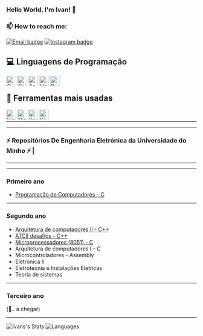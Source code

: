 ### Hello World, I'm Ivan! 👋

### 📫 How to reach me:
[![Email badge](https://img.shields.io/badge/-Email-c71610?style=for-the-badge&logo=Gmail&logoColor=white)](mailto:ivanrcastro6@gmail.com)
[![Instagram badge](https://img.shields.io/badge/-@ivanrcastro-critical?style=for-the-badge&logo=Instagram&logoColor=white)](https://www.instagram.com/ivanrcastro/)

## 💻 Linguagens de Programação
<img align="left" alt="C" width="26px" src="https://upload.wikimedia.org/wikipedia/commons/1/18/C_Programming_Language.svg" />
<img align="left" alt="C++" width="26px" src="https://upload.wikimedia.org/wikipedia/commons/1/18/ISO_C%2B%2B_Logo.svg" />
<img align="left" alt="Assembly" width="26px" src="https://cdn.fileinfo.com/img/icons/files/128/asm-5072.png" />
<img align="left" alt="Haskell" width="26px" src="https://upload.wikimedia.org/wikipedia/commons/1/1c/Haskell-Logo.svg" />
<img align="left" alt="R" width="26px" src="https://pt.wikipedia.org/wiki/R_(linguagem_de_programa%C3%A7%C3%A3o)#/media/Ficheiro:R_logo.svg" /> 
</br>

## 🔭 Ferramentas mais usadas
<img align="left" alt="Visual Studio" width="26px" src="https://upload.wikimedia.org/wikipedia/commons/5/59/Visual_Studio_Icon_2019.svg" />
<img align="left" alt="MatLab" width="26px" src="https://upload.wikimedia.org/wikipedia/commons/2/21/Matlab_Logo.png" />
<img align="left" alt="Keil uVision5" width="26px" down="3px" src="https://upload.wikimedia.org/wikipedia/en/8/8d/Keil_logo.svg" />
<img align="left" alt="KiCad" width="26px" src="https://upload.wikimedia.org/wikipedia/commons/5/59/KiCad-Logo.svg" />
</br>

__________________________________________________________________________
__________________________________________________________________________

### ⚡ Repositórios De Engenharia Eletrónica da Universidade do Minho ⚡ |
__________________________________________________________________________
__________________________________________________________________________

### Primeiro ano

- [Programação de Computadores - C](https://github.com/ivancastro87970/invaders.c)

__________________________________________________________________________
### Segundo ano

- [Arquitetura de computadores II - C++](https://github.com/ivancastro87970/UMinho-atc2)
- [ATCII desafios - C++](https://github.com/ivancastro87970/Uminho-Desafios_atc2)
- [Microprocessadores (8051) - C](https://github.com/ivancastro87970/UMinho-MicroProcessadores-8051)
- Arquitetura de computadores I - C
- Microcontroladores - Assembly
- Eletrónica II
- Eletrotecnia e Instalações Eletricas
- Teoria de sistemas
 
__________________________________________________________________________
### Terceiro ano 
(💬.. a chegar)

__________________________________________________________________________
![Ivans's Stats](https://github-readme-stats.vercel.app/api?username=ivancastro87970&&show_icons=true&title_color=ffffff&icon_color=bb2acf&text_color=daf7dc&bg_color=151515)
![Languages](https://github-readme-stats.vercel.app/api/top-langs/?username=ivancastro87970&show_icons=true&theme=radical)


<!--
* C
* C++
* Haskell (beginner)
* Assembly
* R

<!--
**ivancastro87970/ivancastro87970** is a ✨ _special_ ✨ repository because its `README.md` (this file) appears on your GitHub profile.
<!--
Here are some ideas to get you started:
<!--
- 🔭 I’m currently working on ...
- 🌱 I’m currently learning ...
- 👯 I’m looking to collaborate on ...
- 🤔 I’m looking for help with ...
- 💬 Ask me about ...
- 📫 How to reach me: ...
- 😄 Pronouns: ...
- ⚡ Fun fact: ...
-->

